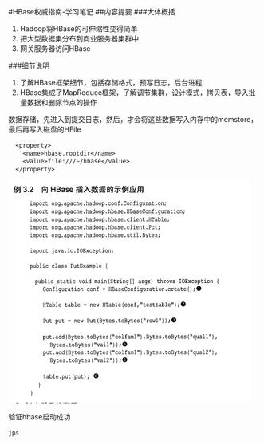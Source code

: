 #HBase权威指南-学习笔记
##内容提要
###大体概括
1. Hadoop将HBase的可伸缩性变得简单
2. 把大型数据集分布到商业服务器集群中
3. 网关服务器访问HBase

###细节说明
1. 了解HBase框架细节，包括存储格式，预写日志，后台进程
2. HBase集成了MapReduce框架，了解调节集群，设计模式，拷贝表，导入批量数据和删除节点的操作

数据存储，先进入到提交日志，然后，才会将这些数据写入内存中的memstore，最后再写入磁盘的HFile

```
  <property>
    <name>hbase.rootdir</name>
    <value>file:///~/hbase</value>
  </property>
```
![](images/codeDemo1.png)

验证hbase启动成功
```
jps
```